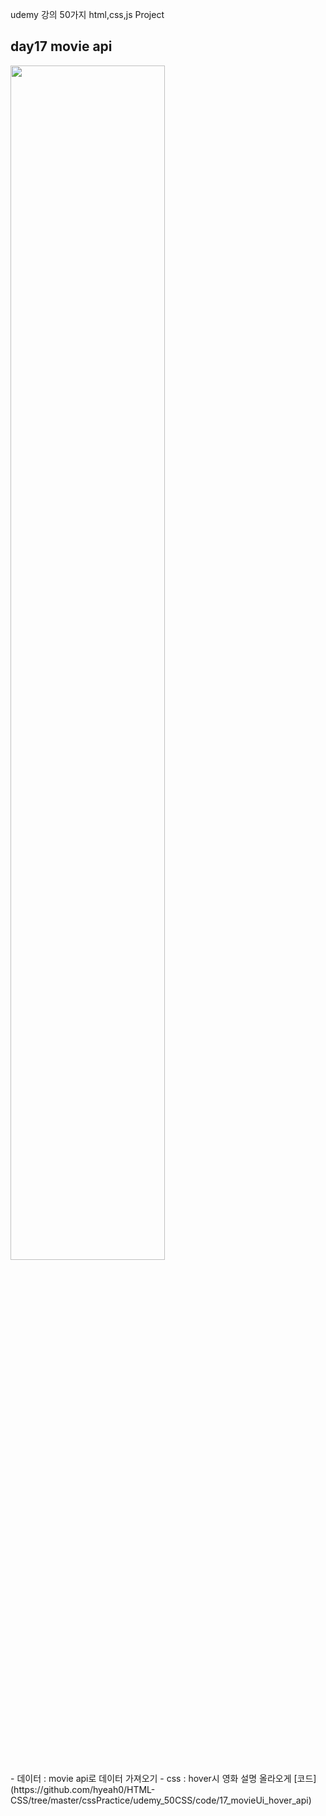 udemy 강의 50가지 html,css,js Project

## day17 movie api

<img src="https://github.com/hyeah0/HTML-CSS/blob/master/cssPractice/udemy_50CSS/img/17_movie.png" width="70%">
<br>
- 데이터 : movie api로 데이터 가져오기
- css : hover시 영화 설명 올라오게
[코드](https://github.com/hyeah0/HTML-CSS/tree/master/cssPractice/udemy_50CSS/code/17_movieUi_hover_api)
